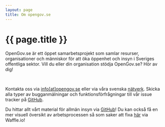```yaml
---
layout: page
title: Om opengov.se
---
```

<!-- page content start -->

<div class="container">
  <div class="row">
    <div class="col-md-8">
<h1>{{ page.title }}</h1>
      <p>OpenGov.se är ett öppet samarbetsprojekt som samlar resurser, organisationer och människor för att öka öppenhet och insyn i Sveriges offentliga sektor. Vill du eller din organisation stödja OpenGov.se? Hör av dig!</p>
      </br>
      <p>Kontakta oss via <a href="mailto:info[snabel-a]opengov.se">info[at]opengov.se</a> eller via våra svenska <a href="http://www.opengov.se/lardigmer.html#natverk">nätverk</a>. Skicka alla typer av bugganmälningar och funktionsförfrågningar till vår issue tracker på <a href="https://github.com/okfse/opengovse/issues">GitHub</a>.</p>
      <p>Du hittar allt vårt material för allmän insyn via <a href="https://github.com/okfse/opengovse">GitHub</a>! Du kan också få en mer visuell översikt av arbetsprocessen så som saker att fixa  <a href="https://waffle.io/okfse/opengovse">här</a> via Waffle.io!</p>
    </div>
  </div>
</div>

<!--
<div class="col-md-4">
        <h2>Navigering</h2>
        <ul>
	        <li><a href="#om">om</a></li>
        </ul>
</div>
-->
